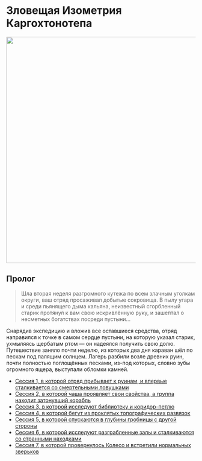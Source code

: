 # Зловещая Изометрия Каргохтонотепа

<a title="Зловещая Изометрия Каргохтонотепа" href="https://github.com/user-attachments/assets/2dc38a51-c9f4-4e33-bc0f-8d7fedf977c1">
  <img src="https://github.com/user-attachments/assets/2dc38a51-c9f4-4e33-bc0f-8d7fedf977c1" style="width:600px" />
</a>

<!--
<a title="" href="">
  <img src="" style="width:800px" />
</a>
-->

## Пролог

> Шла вторая неделя разгромного кутежа по всем злачным уголкам округи, ваш отряд просаживал добытые сокровища. В пылу
> угара и среди пьянящего дыма кальяна, неизвестный сгорбленный старик протянул к вам свою искривлённую руку, и зашептал
> о несметных богатствах посреди пустыни...

Снарядив экспедицию и вложив все оставшиеся средства, отряд направился к точке в самом сердце пустыни, на которую указал
старик, ухмыляясь щербатым ртом — он надеялся получить свою долю. Путешествие заняло почти неделю, из которых два дня
караван шёл по пескам под палящим солнцем. Лагерь разбили возле древних руин, почти полностью поглощённых песками,
из-под которых, словно зубы огромного ящера, выступали обломки камней.

- [Сессия 1, в которой отряд прибывает к руинам, и впервые сталкивается со смертельными ловушками](./report-01.md)
- [Сессия 2, в которой чаша проявляет свои свойства, а группа находит затонувший корабль](./report-02.md)
- [Сессия 3, в которой исследуют библиотеку и коридор-петлю](./report-03.md)
- [Сессия 4, в которой бегут из проклятых топографических развязок](./report-04.md)
- [Сессия 5, в которой спускаются в глубины гробницы с другой стороны](./report-05.md)
- [Сессия 6, в которой исследуют разграбленные залы и сталкиваются со странными находками](./report-06.md)
- [Сессия 7, в которой провернулось Колесо и встретили нормальных зверьков](./report-07.md)
